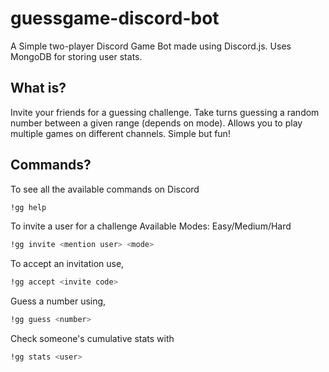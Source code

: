 # guessgame-discord-bot
A Simple two-player Discord Game Bot made using Discord.js. Uses MongoDB for storing user stats.

## What is?
Invite your friends for a guessing challenge. Take turns guessing a random number between a given range (depends on mode). Allows you to play multiple games on different channels. Simple but fun!

## Commands?
To see all the available commands on Discord
```bash
!gg help
```
To invite a user for a challenge
Available Modes: Easy/Medium/Hard
```bash
!gg invite <mention user> <mode>
```
To accept an invitation use,
```bash
!gg accept <invite code> 
```

Guess a number using,
```bash
!gg guess <number>
```

Check someone's cumulative stats with
```bash
!gg stats <user> 
```




